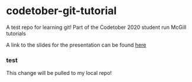 # codetober-git-tutorial
A test repo for learning git! Part of the Codetober 2020 student run McGill tutorials

A link to the slides for the presentation can be found [here](https://docs.google.com/presentation/d/1ud81ftpiUQGCNWM5LzEnKDfTJ4-TweQDNKxuB_F-bjc/edit?usp=sharing)

### test
This change will be pulled to my local repo!
